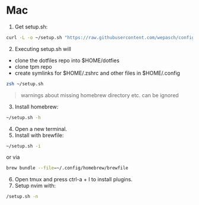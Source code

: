 # Mac
1. Get setup.sh:
```zsh
curl -L -o ~/setup.sh "https://raw.githubusercontent.com/wepasch/configs/main/setup.sh?$(date +%s)"
```
2. Executing setup.sh will
- clone the dotfiles repo into $HOME/dotfies
- clone tpm repo
- create symlinks for $HOME/.zshrc and other files in $HOME/.config
```zsh
zsh ~/setup.sh
```
> warnings about missing homebrew directory etc. can be ignored 
3. Install homebrew:
```zsh
~/setup.sh -h
```
4. Open a new terminal.
5. Install with brewfile:
```zsh
~/setup.sh -i
```
or via
```zsh
brew bundle --file=~/.config/homebrew/brewfile
```
6. Open tmux and press ctrl-a + I to install plugins.
7. Setup nvim with:
```zsh
/setup.sh -n
```





